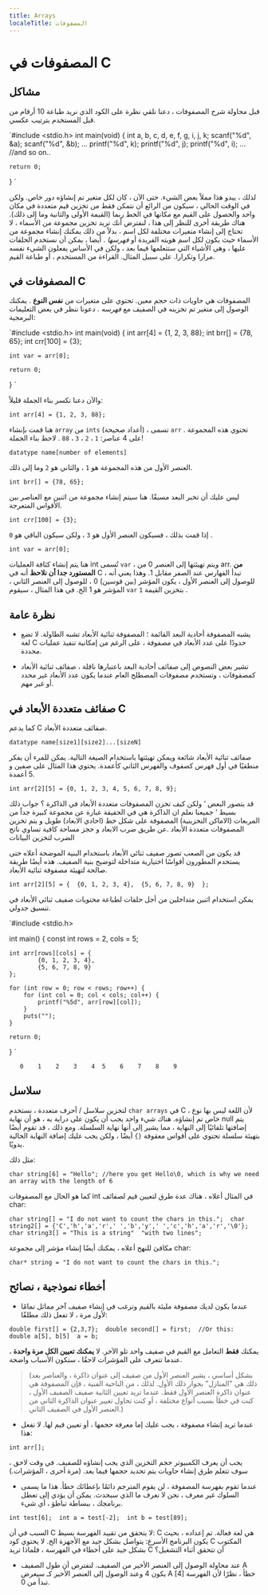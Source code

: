 ```yaml
---
title: Arrays
localeTitle: المصفوفات
---
```

# المصفوفات في C

## مشاكل

قبل محاولة شرح المصفوفات ، دعنا نلقي نظرة على الكود الذي نريد طباعة 10 أرقام من قبل المستخدم بترتيب عكسي.

 `#include <stdio.h> 
 int main(void) { 
    int a, b, c, d, e, f, g, i, j, k; 
    scanf("%d", &a); 
    scanf("%d", &b); 
    ... 
    printf("%d", k); 
    printf("%d", j); 
    printf("%d", i); 
    ... //and so on.. 
 
    return 0; 
 } 
` 

لذلك ، يبدو هذا مملاً بعض الشيء. حتى الآن ، كان لكل متغير تم إنشاؤه دور خاص. ولكن في الوقت الحالي ، سيكون من الرائع أن نتمكن فقط من تخزين قيم متعددة في مكان واحد والحصول على القيم مع مكانها في الخط ربما (القيمة الأولى والثانية وما إلى ذلك). هناك طريقة أخرى للنظر إلى هذا ، لنفترض أنك تريد تخزين مجموعة من الأسماء ، لا تحتاج إلى إنشاء متغيرات مختلفة لكل اسم ، بدلاً من ذلك يمكنك إنشاء مجموعة من الأسماء حيث يكون لكل اسم هويته الفريدة أو _فهرسها_ . أيضا ، يمكن أن نستخدم الحلقات عليها ، وهي الأشياء التي ستتعلمها فيما بعد ، ولكن في الأساس يفعلون الشيء نفسه مرارا وتكرارا. على سبيل المثال. القراءة من المستخدم ، أو طباعة القيم.

## المصفوفات في C

المصفوفات هي حاويات ذات حجم معين. تحتوي على متغيرات من **نفس النوع** . يمكنك الوصول إلى متغير تم تخزينه في الصفيف مع _فهرسه_ . دعونا ننظر في بعض التعليمات البرمجية:

 `#include <stdio.h> 
 int main(void) { 
    int arr[4] = {1, 2, 3, 88}; 
    int brr[] = {78, 65}; 
    int crr[100] = {3}; 
 
    int var = arr[0]; 
 
    return 0; 
 } 
` 

والآن دعنا نكسر بناء الجملة قليلاً:

 `int arr[4] = {1, 2, 3, 88}; 
` 

هنا قمت بإنشاء `array` من `ints` (أعداد صحيحة) ، تسمى `arr` . تحتوي هذه المجموعة على 4 عناصر: `1` ، `2` ، `3` ، `88` . لاحظ بناء الجملة!

 `datatype name[number of elements] 
` 

العنصر الأول من هذه المجموعة هو `1` ، والثاني هو `2` وما إلى ذلك.

 `int brr[] = {78, 65}; 
` 

ليس عليك أن تخبر البعد مسبقًا. هنا سيتم إنشاء مجموعة من اثنين مع العناصر بين الأقواس المتعرجة.

 `int crr[100] = {3}; 
` 

إذا قمت بذلك ، فسيكون العنصر الأول هو `3` ، ولكن سيكون الباقي هو `0` .

 `int var = arr[0]; 
` 

هنا يتم إنشاء كثافة العمليات int تُسمى `var` ، ويتم تهيئتها إلى العنصر 0 من arr. **من المستورد جدا أن نلاحظ** أنه في C ، تبدأ الفهارس عند الصفر مقابل 1. وهذا يعني أنه للوصول إلى العنصر الأول ، يكون المؤشر (بين قوسين) 0 ، للوصول إلى العنصر الثاني ، المؤشر هو 1 الخ. في هذا المثال ، سيقوم `var` بتخزين القيمة `1` .

## نظرة عامة

*   يشبه المصفوفة أحادية البعد القائمة ؛ المصفوفة ثنائية الأبعاد تشبه الطاولة. لا تضع لغة C حدودًا على عدد الأبعاد في مصفوفة ، على الرغم من إمكانية تنفيذ عمليات محددة.
    
*   تشير بعض النصوص إلى صفائف أحادية البعد باعتبارها ناقلة ، صفائف ثنائية الأبعاد كمصفوفات ، وتستخدم مصفوفات المصطلح العام عندما يكون عدد الأبعاد غير محدد أو غير مهم.
    

## صفائف متعددة الأبعاد في C

كما يدعم C صفائف متعددة الأبعاد.

 `datatype name[size1][size2]...[sizeN] 
` 

صفائف ثنائية الأبعاد شائعة ويمكن تهيئتها باستخدام الصيغة التالية. يمكن للمرء أن يفكر منطقيًا في أول فهرس كصفوف والفهرس الثاني كأعمدة. يحتوي هذا المثال على صفين و 5 أعمدة.

 `int arr[2][5] = {0, 1, 2, 3, 4, 5, 6, 7, 8, 9}; 
` 

قد يتصور البعض ‘ ولكن كيف تخزن المصفوفات متعددة الأبعاد في الذاكرة ؟ جواب ذلك بسيط ‘ جميعنا نعلم ان الذاكرة هي في الحقيقة عبارة عن مجموعة كبيرة جداً من المربعات (الاماكن التخزينية) المصفوفة على شكل خط (احادي الابعاد) طويل و يتم تخزين المصفوفات متعددة الأبعاد .عن طريق ضرب الابعاد و حجز مساحة كافية تساوي ناتج الضرب لتخزين البيانات


قد يكون من الصعب تصور صفيف ثنائي الأبعاد باستخدام البنية الموضحة أعلاه حتى يستخدم المطورون أقواسًا اختيارية متداخلة لتوضيح بنية الصفيف. هذه أيضًا طريقة صالحة لتهيئة مصفوفة ثنائية الأبعاد.

 `int arr[2][5] = { 
    {0, 1, 2, 3, 4}, 
    {5, 6, 7, 8, 9} 
 }; 
` 

يمكن استخدام اثنين متداخلين من أجل حلقات لطباعة محتويات صفيف ثنائي الأبعاد في تنسيق جدولي.

 `#include <stdio.h> 
 
 
 int main() { 
    const int rows = 2, cols = 5; 
 
    int arr[rows][cols] = { 
            {0, 1, 2, 3, 4}, 
            {5, 6, 7, 8, 9} 
    }; 
 
    for (int row = 0; row < rows; row++) { 
        for (int col = 0; col < cols; col++) { 
            printf("%5d", arr[row][col]); 
        } 
        puts(""); 
    } 
 
    return 0; 
 } 
` 

 `    0    1    2    3    4 
    5    6    7    8    9 
` 

## سلاسل

لتخزين سلاسل / أحرف متعددة ، نستخدم `char arrays` في C ، لأن اللغة ليس بها نوع خاص تم إنشاؤه. هناك شيء واحد يجب أن يكون على دراية به ، هو أن نهاية null يتم إضافتها تلقائيًا إلى النهاية ، مما يشير إلى أنها نهاية السلسلة. ومع ذلك ، قد تقوم أيضًا بتهيئة سلسلة تحتوي على أقواس معقوفة `{}` أيضًا ، ولكن يجب عليك إضافة النهاية الخالية يدويًا.

مثل ذلك:

 `char string[6] = "Hello"; //here you get Hello\0, which is why we need an array with the length of 6 
` 

كما هو الحال مع المصفوفات int في المثال أعلاه ، هناك عدة طرق لتعيين قيم لصفائف char:

 `char string[] = "I do not want to count the chars in this."; 
 char string2[] = {'C','h','a','r',' ','b','y',' ','c','h','a','r','\0'}; 
 char string3[] = "This is a string" 
                 "with two lines"; 
` 

مكافئ للنهج أعلاه ، يمكنك أيضًا إنشاء مؤشر إلى مجموعة char:

 `char* string = "I do not want to count the chars in this."; 
` 

## أخطاء نموذجية ، نصائح

*   عندما يكون لديك مصفوفة مليئة بالقيم وترغب في إنشاء صفيف آخر مماثل تمامًا لأول مرة ، لا تفعل ذلك مطلقًا:

 `double first[] = {2,3,7}; 
 double second[] = first; 
 //Or this: 
 double a[5], b[5] 
 a = b; 
` 

يمكنك **فقط** التعامل مع القيم في صفيف واحد تلو الآخر. لا **يمكنك تعيين الكل مرة واحدة** ، عندما تتعرف على المؤشرات لاحقًا ، ستكون الأسباب واضحة.

> (بشكل أساسي ، يشير العنصر الأول من صفيف إلى عنوان ذاكرة ، والعناصر بعد ذلك هي "المنازل" بجوار ذلك الأول. لذلك ، من الناحية الفنية ، فإن المصفوفة هي عنوان ذاكرة العنصر الأول فقط. عندما تريد تعيين الثانية صفيف الصفيف الأول ، كنت في خطأ بسبب أنواع مختلفة ، أو كنت تحاول تغيير عنوان الذاكرة الثاني من العنصر الأول في الصفيف الثاني.)

*   عندما تريد إنشاء مصفوفة ، يجب عليك إما معرفة حجمها ، أو تعيين قيم لها. لا تفعل هذا:

 `int arr[]; 
` 

يجب أن يعرف الكمبيوتر حجم التخزين الذي يجب إنشاؤه للصفيف. في وقت لاحق ، سوف تتعلم طرق إنشاء حاويات يتم تحديد حجمها فيما بعد. (مرة أخرى ، المؤشرات.)

*   عندما تقوم بفهرسة المصفوفة ، لن يقوم المترجم دائمًا بإعطائك خطأ. هذا ما يسمى السلوك غير معرف ، نحن لا نعرف ما الذي سيحدث. يمكن أن يؤدي إلى تعطل برنامجك ، ببساطة تباطؤ ، أي شيء.

 `int test[6]; 
 int a = test[-2]; 
 int b = test[89]; 
` 

السبب في أن C لا يتحقق من تقييد الفهرسة بسيط: C هي لغة فعالة. تم إعداده ، بحيث يكون البرنامج الأسرع: يتواصل بشكل جيد مع الأجهزة الخ. لا يحتوي كود C المكتوب بشكل جيد على أخطاء في الفهرسة ، فلماذا تريد C أن تتحقق أثناء التشغيل؟

*   عند محاولة الوصول إلى العنصر الأخير من الصفيف. لنفترض أن طول الصفيف A يكون 4 وعند الوصول إلى العنصر الأخير كـ سيعرض A \[4\] خطأ ، نظرًا لأن الفهرسة تبدأ من 0.
